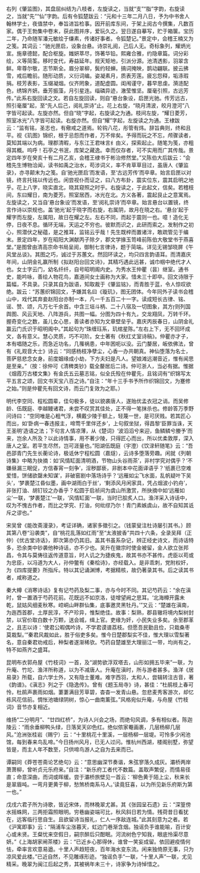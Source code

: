 <!-- { "loadSidebar": true } -->
右列《肇监图》，其盘屈纠结为八枝者，左旋读之，当就“支”“脂”字韵，右旋读之，当就“先”“仙”字韵。后有令狐楚跋云：“元和十三年二月八日，予为中书舍人翰林学士，夜值禁中，奉旨进旨检事。因开前库东间，于架上阅古今撰集，凡数百家。偶于王勃集中卷末，获此图并序，爱玩久之。翌日遂自摹写，贮于箱箧。宝历二年，乃命随军潘元敏绘于缣素，传诸好事者。令狐楚记。”景定中，会稽王楠又为之笺。其词云：“驰光匣启，设象台悬。诗崇礼阅，己后人无。奇标象列，耀炳光宣。施章德懿，配合枢旋。媸妍萃尽，饰著华铅。熙雍合雅，约隐章篇。词分彩绘，义等简筌。移时变代，寿益延年。规天矩地，引派分源。池清透影，羽翠含鲜。卑尊尔敬，志节斯全。眉分翠柳，鬓约轻蝉。搞词掩映，鹊动翩联。披云拂雪，戒后瞻前。随形动质，义衍词编。姿凝素月，质表芳莲。疲忘怨释，垢涤瑕捐。枝芳表影，玉缀凝烟。仪齐罔象，道配虚圆。闺闱谨守，暮早思虔。漪涟配色，绣锦齐妍。垂芳振藻，月引星连。缁磷异迹，澈莹惟坚。厘毫引照，古远芳传。”此系右旋回读之文。若自左旋回读，则自“悬台象设，启匣光驰。传芳远古，照引毫厘”起，至“先人后己，阅礼崇诗”止。花上右旋，“晓月清波，皎月澄河”八字皆可起读。左旋亦然。但自“晓”字起，右旋读之为通。枝间左旋，“耀日菱芳，照室冰光”八字皆可起读。右旋亦然。但自“耀”字起，左旋读之为通。王棣跋云：“监有铭，圣志也，有儆戒之道焉。轮钩八花，彤管有炜。辞旨典则，终和且平。视《玑图》锦织，根于忌怨而作者，万不侔矣。予得而玩之不忘，颅骤读者，莫知其端以为病。理郡清暇，与东江王君味言纟由义，探索起止。随笔为笺，亦粗得其概。呜呼！石亭之书泯，库架之藏逸。幸而仅存者，可不实用而广其传哉。景定四年岁在癸亥十有二月乙亥，会稽王棣书于彬治修然堂。”又陈伯大后跋云：“会稽先生博物洽闻，读书如禹之治水，苟涉词义，率不肯草草目过，虽唐人《肇监录》，亦寻颠末为之笺。自‘驰光匣启’而发语，至‘古远芳传’而卒章。始言启匣以对镜，终言托铭以传远也。闲尝视仆而证之，曰八方布卦，震实位东，震其启明之地乎。花上八字，晓实直北，晓其窥照之时乎。右旋读之，于此起文，信矣。若稽枝间，东曰耀日，南为菱芳。照室居西，冰光在北。方义各著，震起艮止之意寓焉。左旋读之，又当自‘悬台象设’而发语，至‘阅礼崇诗’而卒章。始言悬台以置镜，终言作诗以崇规也。盖‘驰光’起于晓字而右旋，右属阴，故月在晓之右。‘悬台’起于耀字而左旋，左属阳，故日在耀之左。左右不同，而起于震则一也。噫！造化无停，日夜不息。循环无端，天运之不穷也。彼默而识之，此研而索之。发制作之初心，照潜伏之秘蕴，是之推耳，监铭云乎哉！先生既梓而置诸泮，敢疏管见于编末。景定四年，岁在昭阳大渊献丙子除夕，郡文学掾玉笥峰前陈伯大敬堂书于燕喜堂。”是图曾由清高宗命书局呈阅，御制七言律诗，题于简端。详见无锡邹晓屏《午风堂丛谈》。其图之巧，诚过于苏蕙文。然回环读之，均只四言韵语耳。而清嘉庆年间，山阴金礼赢所制《拟赵阳台回文诗》，其精巧遇此远甚，诚巾帼中绝代才人也。女士字云门，幼名纤纤，自号昭明阁内史。为秀水王仲瞿（昙）继室。通书史，能吟咏，善绘人物花鸟，嘉道间女士画称为大家。惜未三十即卒。回文诗限于篇幅，不具录。只录其自为跋语，知取裁于《肇监铭》，而青胜于蓝，令人惊叹欲绝。跋云：“苏蕙织锦回文，予嫌其名曰《璇玑》，图无团体。今年同外子读书会稽山中，戏代其弃妾赵阳台亦制一本，凡一千五百二十一字。读成短长古律、铭、谣、赞、颂，凡万七千余首。中含三垣斗柄、二十八宿及一切图象，其方则列国舆图、风云天地、八阵游兵，共图一幅。分图为四十有九，交龙翔凤，万转千环。握奇变化之数，虽儿女心思，善读者亦知为文章壁垒乎。嘉庆丙辰春日，山阴金礼赢云门氏识于昭明阁中。”其起句为“珠缠珏系，玑绾星陈。”左右上下，无不回环成文，各有意义。慧心灵质，巧不可阶。女士著有《秋红丈室诗稿》。仲瞿亦才子，本有唱随之乐，而急近功名，几罹祸患，中年困呃以没。云门嫠居，皈依佛法，曾有《礼观音大士》诗云：“同感杨枝净孽尘，心香一办共朝真。神仙堕落为名士，菩萨慈悲念女身。前度姻缘成小劫，下方夫妇是凡人。望娘滩远潮音近，惟有闻思是至亲。”（按：徐仲可《清稗类钞》载全嫠居后二诗。仲可浙人，当必有据。惟据《烟霞万古楼文集》有金氏五云墓志铭，似全氏殁在仲瞿先，且铭词有“织锦写太平五言之颂，回文书天宝八百之诗。”自注：“年十三手书予所作织锦回文，为蹇修之始。”则是仲瞿先有回文诗，而云门复效为之耶。）

明代李空同、程松圆辈，佳句极多，徒以貌袭唐人，遂贻优孟衣冠之诮。而吴修龄、伍既庭、李越鳗诸君，未尝不叹赏其佳处，正不得一笔抹杀也。修龄答万季野问诗曰：“空同唯是心粗气浮，横戴少陵于额上，轻蔑一世，是可厌贱。若其匠心而出，如‘卧病一春违报主，啼莺千里伴还乡’，上句叙坐狱，得昌黎‘臣罪当诛，天王圣明’造语之法；下句言人情凉薄，从《楚词》‘波滔滔兮来迎，鱼鳞鳞兮媵予’而来，岂余人所及？以此诗情事，用不著少陵，只得匠心而出，所以优柔敦厚，深入唐人之室。若平生尽然，岂可涯量也。”阳湖伍既庭（宇澄）《饮渌轩随笔》云：“吾邑邵青门先生长蘅论诗，极诋休宁程松圆（嘉燧），云诗多堕落旁趣。闲就《列朝诗集》中略为抉摘：如‘风情缸面清明酒，节物山头谷雨茶’，非村学究对偶乎？‘不嫌昼漏三眠促，方信春宵一刻争’，淫秽鄙亵，非剧本中花面译语乎？‘纸裹已空难爱惜，饼储欲罄未知谋’，非破窑剧中落场诗乎？‘远雁如尘飞水面，乱帆疑叶下吴头’，‘梦裹楚江昏似墨，画中湖雨白于丝’，‘剩添风月闲家具，凭占烟波小钓舟’，非张打油、胡钉铰之办香乎？松圆于启祯间为虞山所激赏，所抉摘中如‘远雁如尘’一联，‘梦裹楚江’一联，‘风情缸面’一联，当时已脍炙人口。渔洋采入诗话中，叹为不愧古作者，而比之学究、打油，何纰缪乃尔！青门素嫉虞山，故不自知其诋斥之谬也。”

宋吴曾《能改斋漫录》，考证详确，诸家多徵引之。（钱蒙叟注杜诗屡引其书。）顾其第八卷“沿袭类”，自“桃花乱落如红雨”至“太液披香”共四十六条，全录吴拜（正仲）《优古堂诗话》，即次第亦仍其旧。盖其书虽系杂记，辨正经史诗文，而诗话特多，恐余类中钞袭他种诗话，亦不少也。吴升在徽宗时使金被留，金人欲立张邦昌，令其与莫俦往返传道意旨，时人讥之为捷疾鬼，故其书亦不甚传。虎臣以苟或为忠臣，以冯道为大人，孙仲鳖有《秦桧诗》，亦经载入。是非乖刺，党附权奸，为《四库提要》所指斥。特以其记诵渊博，考据精核，故仍著录其书。后之读其书者，咸称道之。

秦大樽《消寒诗话》复有记芍药及梨二事，亦与今时不同。其记芍药云：“余在滇时，曾一置酒于芍药花前。花既远不如京洛，徒增望阙之思耳。‘北海樽开露未乾，鼠姑风细麦秋寒。崆峒山畔群仙集，底事邀灵黑牡丹。’”又云：“楚雄在滇南，为迤西首郡，土厚民淳，不产珍异，惟梨绝佳。故事：梨熟，郡县辙将境内梨树封禁，以官价取白数十万颗，送会城，缉上官。吏缘为奸，小民失业多矣。余至郡革之，且志以诗：‘使君公暇偶吟诗，不学君谟谱荔枝。但愿吾民勤且俭，只栽桑枣莫栽梨。’”秦君风裁如此，胜于俗吏多矣。惟今日楚郡梨实不佳，惟大理以雪梨著名，意自秦君劝戒后，种梨者遂渐稀欤。芍药自楚雄至大理丽江一带，均尚有之，特不如燕齐之盛耳。

昆明布衣郭舟屋《竹枝词》一首，及“湖势欲浮双塔去，山形如拥五毕来”一联，为升庵、竹坨、渔洋所称道，以为不减唐人。升庵在滇时，所与游者甚多。渔洋《居易录》所载，自六学士外，又有隐士董难。难字西羽，太和人，尝辑转注古音，著《韵谱》。《滇志》列之于《隐逸传》。曾有《题玉局寺》诗，甚佳：“杜鹃枝上春可怜，杜鹃声裹雨如烟。萋萋满目芳草碧，杳杳一发青山悬。忽悲麦秀客游次，却忆栋风花信前。惆怅池塘绿阴树，惊心一曲南薰弦。”风格宛似升庵，与舟屋《竹枝词》音节亦复相近。

维扬“二分明月”、“廿四红桥”，为诗人兴会之场，而绝句风调，多有相似者。陈迦陵云：“雨余垂柳鸭头绿，日落吴天卯色红。绝似侬家罨画裹，几层杨柳几层风。”沧洲张桂岩（赐宁）云：“十里桃花十里溪，一层杨柳一层堤。可怜多少闲池馆，每到春来鸟乱啼。”今日扬州风月，已无人过问。惟杭州西湖，楼阁别墅，弥望皆是，而主人年不数至，只供啼鸟游人之自为去来而已。

谭嗣同《莽苍苍斋论艺绝句》云：“意思幽深节奏谐，朱弦寥落久成灰。灞桥两岸萧萧柳，曾听贞元乐府来。”自注：“新乐府工者代不数篇。盖取声繁促，而情易径直；命意深曲，而词或晖缓。尝于灞桥旅壁见一首云：‘柳色黄于陌上尘，秋来长是翠眉吨。一弯月更黄于柳，愁煞桥南系马人。’读竟狂喜，以为所见新乐府斯为第一也。”

戊戌六君子所为诗歌，皆近宋体，而林晚翠尤甚。其《张园呈石遗》云：“深篁傍水摇蛛网，三两拒霜照眼明。穷巷幽姿端可比，秋风斜日若为情。残荷昔日看犹在，远客临行思自生。且欲留诗当报礼，仁人一序敌连城。”此其刻意为之者。若《沪寓即事》云：“隔浦车尘涨暮天，虹边门巷渐含烟。独谣负手谁能喻，百计安心或未贤。王粲忧来空假日，嗣宗醉后只酣眠。河流树色宁知我，眼底怜渠尽意妍。”《上海胡家闸茶楼》云：“已近乡心那得休，谁曾一笑妄成留。依回避疫情何怯，牵率言欢意易遒。十里人声趋短夜，百年海水变东流。闲来独倚原无事，只为凉风爱此楼。”已近自然，不见雕琢形迹。“独谣负手”一联，“十里人声”一联，尤见精采。晚翠为闽江后起之秀，其被祸年未三十，诗家争为诗悼惜之。

